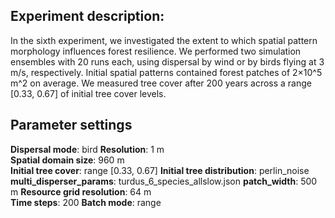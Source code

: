 ﻿## Experiment description:

In the sixth experiment, we investigated the extent to which spatial pattern morphology influences forest resilience. We performed two simulation ensembles with 20 runs each, using dispersal by wind or by birds flying at 3 m/s, respectively. Initial spatial patterns contained forest patches of 2×10^5 m^2 on average. We measured tree cover after 200 years across a range \[0.33, 0.67] of initial tree cover levels.

## Parameter settings

**Dispersal mode**: bird
**Resolution**: 1 m  
**Spatial domain size**: 960 m  
**Initial tree cover**: range \[0.33, 0.67]
**Initial tree distribution**:  perlin\_noise
**multi\_disperser\_params**: turdus\_6\_species\_allslow.json
**patch\_width**: 500 m
**Resource grid resolution**: 64 m  
**Time steps**: 200
**Batch mode**: range

